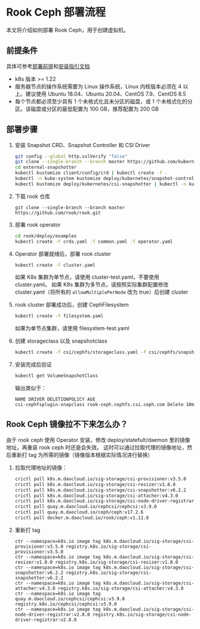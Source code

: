 # Rook Ceph 部署流程

本文将介绍如何部署 Rook Ceph，用于创建虚拟机。

## 前提条件

具体可参考[部署前提](https://rook.io/docs/rook/latest/Getting-Started/Prerequisites/prerequisites/)和[安装指引文档](https://rook.io/docs/rook/latest/Getting-Started/quickstart/#prerequisites)

- k8s 版本 >= 1.22
- 服务器节点的操作系统需要为 Linux 操作系统，Linux 内核版本必须在 4 以上。建议使用 Ubuntu 18.04、Ubuntu 20.04、CentOS 7.9、CentOS 8.5
- 每个节点都必须至少具有 1 个未格式化且未分区的磁盘，或 1 个未格式化的分区。该磁盘或分区的最低配置为 100 GB，推荐配置为 200 GB

## 部署步骤

1. 安装 Snapshot CRD、Snapshot Controller 和 CSI Driver

    ```sh
    git config --global http.sslVerify "false"
    git clone --single-branch --branch master https://github.com/kubernetes-csi/external-snapshotter.git
    cd external-snapshotter
    kubectl kustomize client/config/crd | kubectl create -f -
    kubectl -n kube-system kustomize deploy/kubernetes/snapshot-controller | kubectl -n kube-system create -f -
    kubectl kustomize deploy/kubernetes/csi-snapshotter | kubectl -n kube-system create -f -
    ```

1. 下载 rook 仓库

    ```git
    git clone --single-branch --branch master https://github.com/rook/rook.git
    ```

1. 部署 rook operator

    ```sh
    cd rook/deploy/examples
    kubectl create -f crds.yaml -f common.yaml -f operator.yaml
    ```

1. Operator 部署就绪后，部署 rook cluster

    ```sh
    kubectl create -f cluster.yaml
    ```

    如果 K8s 集群为单节点，请使用 cluster-test.yaml，不要使用 cluster.yaml。
    如果 K8s 集群为多节点，请按照实际集群配置修改 cluster.yaml（将所有的 `allowMultiplePerNode` 改为 true）后创建 cluster

1. rook cluster 部署成功后，创建 CephFilesystem

    ```sh
    kubectl create -f filesystem.yaml
    ```

    如果为单节点集群，请使用 filesystem-test.yaml

1. 创建 storageclass 以及 snapshotclass

    ```sh
    kubectl create -f csi/cephfs/storageclass.yaml -f csi/cephfs/snapshotclass.yaml
    ```

1. 安装完成后验证

    ```sh
    kubectl get VolumeSnapshotClass
    ```

    输出类似于：

    ```console
    NAME DRIVER DELETIONPOLICY AGE
    csi-cephfsplugin-snapclass rook-ceph.cephfs.csi.ceph.com Delete 10m
    ```

## Rook Ceph 镜像拉不下来怎么办？

由于 rook ceph 使用 Operator 安装，修改 deploy/statefult/daemon 里的镜像地址，再重装 rook ceph 时还是会失效。
这时可以通过拉取代理的镜像地址，然后重新打 tag 为所需的镜像（镜像版本根据实际情况进行替换）

1. 拉取代理地址的镜像：

    ```sh
    crictl pull k8s.m.daocloud.io/sig-storage/csi-provisioner:v3.5.0
    crictl pull k8s.m.daocloud.io/sig-storage/csi-resizer:v1.8.0
    crictl pull k8s.m.daocloud.io/sig-storage/csi-snapshotter:v6.2.2
    crictl pull k8s.m.daocloud.io/sig-storage/csi-attacher:v4.3.0
    crictl pull k8s.m.daocloud.io/sig-storage/csi-node-driver-registrar:v2.8.0
    crictl pull quay.m.daocloud.io/cephcsi/cephcsi:v3.9.0
    crictl pull quay.m.daocloud.io/ceph/ceph:v17.2.6
    crictl pull docker.m.daocloud.io/rook/ceph:v1.11.8
    ```

1. 重新打 tag

    ```console
    ctr --namespace=k8s.io image tag k8s.m.daocloud.io/sig-storage/csi-provisioner:v3.5.0 registry.k8s.io/sig-storage/csi-provisioner:v3.5.0
    ctr --namespace=k8s.io image tag k8s.m.daocloud.io/sig-storage/csi-resizer:v1.8.0 registry.k8s.io/sig-storage/csi-resizer:v1.8.0
    ctr --namespace=k8s.io image tag k8s.m.daocloud.io/sig-storage/csi-snapshotter:v6.2.2 registry.k8s.io/sig-storage/csi-snapshotter:v6.2.2
    ctr --namespace=k8s.io image tag k8s.m.daocloud.io/sig-storage/csi-attacher:v4.3.0 registry.k8s.io/sig-storage/csi-attacher:v4.3.0
    ctr --namespace=k8s.io image tag quay.m.daocloud.io/cephcsi/cephcsi:v3.9.0 registry.k8s.io/cephcsi/cephcsi:v3.9.0
    ctr --namespace=k8s.io image tag k8s.m.daocloud.io/sig-storage/csi-node-driver-registrar:v2.8.0 registry.k8s.io/sig-storage/csi-node-driver-registrar:v2.8.0
    ```
